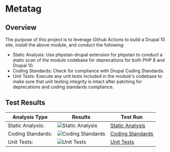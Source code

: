 # Metatag

## Overview

The purpose of this project is to leverage Github Actions to build a Drupal 10 site, install the above module, and conduct the following:

* Static Analysis:  Use phpstan-drupal extension for phpstan to conduct a static scan of the module codebase for deprecations for both PHP 8 and Drupal 10.
* Coding Standards:  Check for compliance with Drupal Coding Standards.
* Unit Tests:  Execute any unit tests included in the module's codebase to make sure that unit testing integrity is intact after patching for deprecations and coding standards compliance.

## Test Results

| Analysis Type | Results | Test Run |
| ----- | ----- | ----- |
| Static Analysis: | ![Static Analysis](https://github.com/Drupal-10-Compatibility/metatag/actions/workflows/static_analysis.yml/badge.svg) | [Static Analysis](https://github.com/Drupal-10-Compatibility/metatag/actions/workflows/static_analysis.yml) |
| Coding Standards: | ![Coding Standards](https://github.com/Drupal-10-Compatibility/metatag/actions/workflows/coding_standards.yml/badge.svg) | [Coding Standards](https://github.com/Drupal-10-Compatibility/metatag/actions/workflows/coding_standards.yml) |
| Unit Tests: | ![Unit Tests](https://github.com/Drupal-10-Compatibility/metatag/actions/workflows/unit_tests.yml/badge.svg) | [Unit Tests](https://github.com/Drupal-10-Compatibility/metatag/actions/workflows/unit_tests.yml) |
